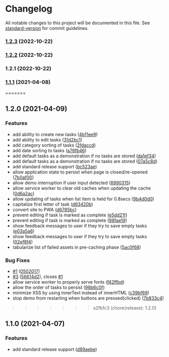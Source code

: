 # Changelog

All notable changes to this project will be documented in this file. See [standard-version](https://github.com/conventional-changelog/standard-version) for commit guidelines.

### [1.2.3](https://github.com/clickwithclark/prioritize/compare/v1.2.2...v1.2.3) (2022-10-22)

### [1.2.2](https://github.com/clickwithclark/prioritize/compare/v1.2.1...v1.2.2) (2022-10-22)

### 1.2.1 (2022-10-22)

### [1.1.1](https://github.com/clickwithclark/prioritize2/compare/v1.1.0...v1.1.1) (2021-04-08)
=======
## 1.2.0 (2021-04-09)


### Features

* add ability to create new tasks ([4b11ee9](https://github.com/clickwithclark/prioritize/commit/4b11ee924a7cf703c6e0917a7ee583bc7a610946))
* add ability to edit tasks ([31d2bc1](https://github.com/clickwithclark/prioritize/commit/31d2bc1aee3afbfd32706765b1fabac4b5da85e5))
* add category sorting of tasks ([2fdaccd](https://github.com/clickwithclark/prioritize/commit/2fdaccd53495e04de46f69d34f1c02d68819ca2a))
* add date sorting to tasks ([a76fb46](https://github.com/clickwithclark/prioritize/commit/a76fb463f9c5ce6add7d9cbfa087b0f4636c28cd))
* add default tasks as a demonstration if no tasks are stored ([da1ef34](https://github.com/clickwithclark/prioritize/commit/da1ef34788b774d321daad8059d2f10073682493))
* add default tasks as a demonstration if no tasks are stored ([07a5c8d](https://github.com/clickwithclark/prioritize/commit/07a5c8dba30ea32f87c1ee6dd479ecd5a6b75614))
* add standard release support ([bc523ae](https://github.com/clickwithclark/prioritize/commit/bc523ae703d0d3a92a523d7f54ec6075e5a5253f))
* allow application state to persist when page is closed/re-opened ([7b0af00](https://github.com/clickwithclark/prioritize/commit/7b0af00e7531589824094ab5dde2ce034622ae5b))
* allow demo interruption if user input detected ([6990315](https://github.com/clickwithclark/prioritize/commit/69903151d973450458a52f286a43b6f19c09a770))
* allow service worker to clear old caches when updating the cache ([0d6a2ac](https://github.com/clickwithclark/prioritize/commit/0d6a2ac8d86eab8074af9ac5130734232d3d7c23))
* allow updating of tasks when list item is held for 0.8secs ([9b4d0d0](https://github.com/clickwithclark/prioritize/commit/9b4d0d083e50f73b8072bd3137078ec60bf7d91e))
* capitalize first letter of task ([d63420b](https://github.com/clickwithclark/prioritize/commit/d63420bd18578cf088e7a0717435cd9cb1a543d3))
* convert site to PWA ([d6785bc](https://github.com/clickwithclark/prioritize/commit/d6785bc255f798885b2a1cb169a0a8d696f9cc2f))
* prevent editing if task is marked as complete ([e5dd21f](https://github.com/clickwithclark/prioritize/commit/e5dd21ff526a84b5e7aa35c27a6b2779c19a3bc7))
* prevent editing if task is marked as complete ([98fae19](https://github.com/clickwithclark/prioritize/commit/98fae19cbffa2667186238093499de02b1d57c80))
* show feedback messages to user if they try to save empty tasks ([e03a5a6](https://github.com/clickwithclark/prioritize/commit/e03a5a6a414ca12d760d1861d29f040d43db64fe))
* show feedback messages to user if they try to save empty tasks ([02ef8f4](https://github.com/clickwithclark/prioritize/commit/02ef8f4bfa0d7aa8f16f7964a221192b7b75970a))
* tabularize list of failed assets in pre-caching phase ([5ac0f68](https://github.com/clickwithclark/prioritize/commit/5ac0f689e6fb15220cc49a88ecbfcab15a5ddf78))


### Bug Fixes

* [#1](https://github.com/clickwithclark/prioritize/issues/1) ([0502017](https://github.com/clickwithclark/prioritize/commit/050201743751c9a0b3d4401668fe9ecb11006f5b))
* [#3](https://github.com/clickwithclark/prioritize/issues/3) ([56614d2](https://github.com/clickwithclark/prioritize/commit/56614d244d08be80b42af248fd2c86b04aa30bc8)), closes [#1](https://github.com/clickwithclark/prioritize/issues/1)
* allow service worker to properly serve fonts ([f42ffbd](https://github.com/clickwithclark/prioritize/commit/f42ffbdeebd059131ff76c64ab9987f658dbf8c3))
* allow the order of tasks to persist ([98b6c0f](https://github.com/clickwithclark/prioritize/commit/98b6c0f886efe013e832530421d79400aeb93dbc))
* minimize XSS by using innerText instead of innerHTML ([c39bf69](https://github.com/clickwithclark/prioritize/commit/c39bf690a69ca67f7681a9b71f0cd66ba055213f))
* stop demo from restarting when buttons are pressed(clicked) ([7b833c4](https://github.com/clickwithclark/prioritize/commit/7b833c4f658f7098ac64705f013d8f8d8854ebfc))
>>>>>>> a2fbfc3 (chore(release): 1.2.0)

## 1.1.0 (2021-04-07)


### Features

* add standard release support ([d89aebe](https://github.com/clickwithclark/prioritize2/commit/d89aebe52b75598e48ca3c3525ae1342bd8c0306))
